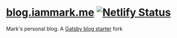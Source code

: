 # [blog.iammark.me](https://blog.iammark.me/) [![Netlify Status](https://api.netlify.com/api/v1/badges/4141fe14-46c2-4918-84a2-a90547c93ad0/deploy-status)](https://app.netlify.com/sites/iammarkblog/deploys)

Mark's personal blog. A [Gatsby blog starter](https://github.com/gatsbyjs/gatsby-starter-blog) fork
